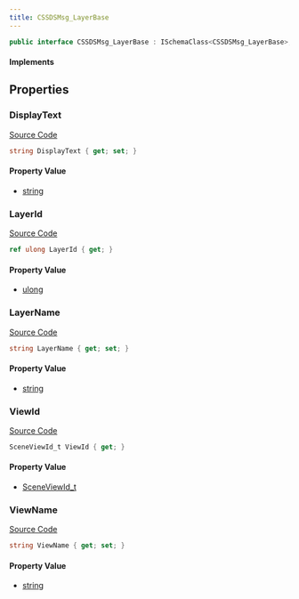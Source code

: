 ```yaml
---
title: CSSDSMsg_LayerBase
---
```


```csharp
public interface CSSDSMsg_LayerBase : ISchemaClass<CSSDSMsg_LayerBase>, ISchemaField, ISchemaClass, INativeHandle
```

#### Implements

## Properties

### DisplayText

[Source Code](https://github.com/swiftly-solution/swiftlys2/blob/main/managed/src/SwiftlyS2.Generated/Schemas/Interfaces/CSSDSMsg_LayerBase.cs#L25)

```csharp
string DisplayText { get; set; }
```

#### Property Value

- [string](https://learn.microsoft.com/dotnet/api/system.string)

### LayerId

[Source Code](https://github.com/swiftly-solution/swiftlys2/blob/main/managed/src/SwiftlyS2.Generated/Schemas/Interfaces/CSSDSMsg_LayerBase.cs#L21)

```csharp
ref ulong LayerId { get; }
```

#### Property Value

- [ulong](https://learn.microsoft.com/dotnet/api/system.uint64)

### LayerName

[Source Code](https://github.com/swiftly-solution/swiftlys2/blob/main/managed/src/SwiftlyS2.Generated/Schemas/Interfaces/CSSDSMsg_LayerBase.cs#L23)

```csharp
string LayerName { get; set; }
```

#### Property Value

- [string](https://learn.microsoft.com/dotnet/api/system.string)

### ViewId

[Source Code](https://github.com/swiftly-solution/swiftlys2/blob/main/managed/src/SwiftlyS2.Generated/Schemas/Interfaces/CSSDSMsg_LayerBase.cs#L17)

```csharp
SceneViewId_t ViewId { get; }
```

#### Property Value

- [SceneViewId_t](/docs/api/shared/schemadefinitions/sceneviewid_t)

### ViewName

[Source Code](https://github.com/swiftly-solution/swiftlys2/blob/main/managed/src/SwiftlyS2.Generated/Schemas/Interfaces/CSSDSMsg_LayerBase.cs#L19)

```csharp
string ViewName { get; set; }
```

#### Property Value

- [string](https://learn.microsoft.com/dotnet/api/system.string)

